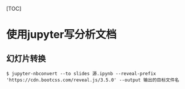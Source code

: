[TOC]

# 使用jupyter写分析文档

## 幻灯片转换

```shell
$ jupyter-nbconvert --to slides 源.ipynb --reveal-prefix  'https://cdn.bootcss.com/reveal.js/3.5.0' --output 输出的目标文件名
```